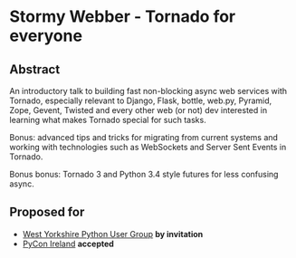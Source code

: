 # Stormy Webber - Tornado for everyone

## Abstract

An introductory talk to building fast non-blocking async web services with Tornado, especially relevant to Django, Flask, bottle, web.py, Pyramid, Zope, Gevent, Twisted and every other web (or not) dev interested in learning what makes Tornado special for such tasks.

Bonus: advanced tips and tricks for migrating from current systems and working with technologies such as WebSockets and Server Sent Events in Tornado.

Bonus bonus: Tornado 3 and Python 3.4 style futures for less confusing async.

## Proposed for

 * [West Yorkshire Python User Group](https://groups.google.com/forum/#!topic/python-yorks-humber/2BTxjJBuI54) **by invitation**
 * [PyCon Ireland](http://python.ie/pycon/2013/) **accepted**
